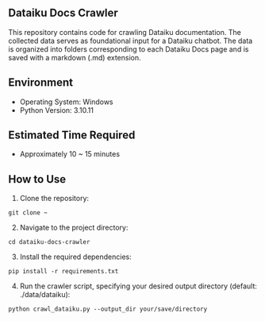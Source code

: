 ## Dataiku Docs Crawler

This repository contains code for crawling Dataiku documentation. The collected data serves as foundational input for a Dataiku chatbot. The data is organized into folders corresponding to each Dataiku Docs page and is saved with a markdown (.md) extension.

## Environment

-   Operating System: Windows
-   Python Version: 3.10.11

## Estimated Time Required

-   Approximately 10 ~ 15 minutes

## How to Use

1. Clone the repository:

```
git clone ~
```

2. Navigate to the project directory:

```
cd dataiku-docs-crawler
```

3. Install the required dependencies:

```
pip install -r requirements.txt
```

4. Run the crawler script, specifying your desired output directory
   (default: ./data/dataiku):

```
python crawl_dataiku.py --output_dir your/save/directory
```
